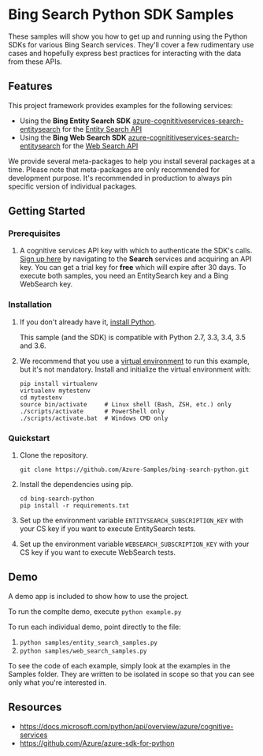 # Bing Search Python SDK Samples

These samples will show you how to get up and running using the Python SDKs for various Bing Search services. They'll cover a few rudimentary use cases and hopefully express best practices for interacting with the data from these APIs.

## Features

This project framework provides examples for the following services:

* Using the **Bing Entity Search SDK** [azure-cognititiveservices-search-entitysearch](http://pypi.python.org/pypi/azure-cognititiveservices-search-entitysearch) for the [Entity Search API](https://azure.microsoft.com/en-us/services/cognitive-services/bing-entity-search-api/)
* Using the **Bing Web Search SDK** [azure-cognititiveservices-search-entitysearch](http://pypi.python.org/pypi/azure-cognititiveservices-search-entitysearch) for the [Web Search API](https://azure.microsoft.com/en-us/services/cognitive-services/bing-web-search-api/)

We provide several meta-packages to help you install several packages at a time. Please note that meta-packages are only recommended for development purpose. It's recommended in production to always pin specific version of individual packages.

## Getting Started

### Prerequisites

1.  A cognitive services API key with which to authenticate the SDK's calls. [Sign up here](https://azure.microsoft.com/en-us/services/cognitive-services/directory/) by navigating to the **Search** services and acquiring an API key. You can get a trial key for **free** which will expire after 30 days. To execute both samples, you need an EntitySearch key and a Bing WebSearch key.

### Installation

1.  If you don't already have it, [install Python](https://www.python.org/downloads/).

    This sample (and the SDK) is compatible with Python 2.7, 3.3, 3.4, 3.5 and 3.6.

2.  We recommend that you use a [virtual environment](https://docs.python.org/3/tutorial/venv.html)
    to run this example, but it's not mandatory.
    Install and initialize the virtual environment with:

    ```
    pip install virtualenv
    virtualenv mytestenv
    cd mytestenv
    source bin/activate     # Linux shell (Bash, ZSH, etc.) only
    ./scripts/activate      # PowerShell only
    ./scripts/activate.bat  # Windows CMD only
    ```

### Quickstart

1.  Clone the repository.

    ```
    git clone https://github.com/Azure-Samples/bing-search-python.git
    ```

2.  Install the dependencies using pip.

    ```
    cd bing-search-python
    pip install -r requirements.txt
    ```

3.  Set up the environment variable `ENTITYSEARCH_SUBSCRIPTION_KEY` with your CS key if you want to execute EntitySearch tests.
4.  Set up the environment variable `WEBSEARCH_SUBSCRIPTION_KEY` with your CS key if you want to execute WebSearch tests.

## Demo

A demo app is included to show how to use the project.

To run the complte demo, execute `python example.py`

To run each individual demo, point directly to the file:

1. `python samples/entity_search_samples.py`
2. `python samples/web_search_samples.py`

To see the code of each example, simply look at the examples in the Samples folder. They are written to be isolated in scope so that you can see only what you're interested in.

## Resources

- https://docs.microsoft.com/python/api/overview/azure/cognitive-services
- https://github.com/Azure/azure-sdk-for-python
